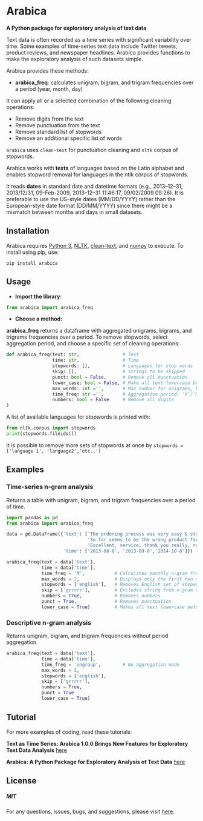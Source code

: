 # Arabica
**A Python package for exploratory analysis of text data**

Text data is often recorded as a time series with significant variability over time. Some examples of time-series text data include Twitter tweets, product reviews, and newspaper headlines. Arabica provides functions to make the exploratory analysis of such datasets simple.


Arabica provides these methods:

* **arabica_freq**: calculates unigram, bigram, and trigram frequencies over a period (year, month, day)

It can apply all or a selected combination of the following cleaning operations:

* Remove digits from the text
* Remove punctuation from the text
* Remove standard list of stopwords
* Remove an additional specific list of words

`arabica` uses `clean-text` for punctuation cleaning and `nltk` corpus of stopwords.

Arabica works with **texts** of languages based on the Latin alphabet and enables stopword removal for languages in the ntlk corpus of stopwords. 

It reads **dates** in standard date and datetime formats (e.g., 2013–12–31, 2013/12/31, 09-Feb-2009, 2013–12–31 11:46:17, 09/02/2009 09:26).
It is preferable to use the US-style dates (MM/DD/YYYY) rather than the European-style date format (DD/MM/YYYY) since there might be a mismatch between months and days in small datasets.

## Installation

Arabica requires [Python 3](https://www.python.org/downloads/),
[NLTK](http://www.nltk.org/install.html),
[clean-text](https://pypi.org/project/cleantext/#description), and
[numpy](https://pypi.org/project/numpy/) to execute. To install using pip, use:

`pip install arabica`



## Usage

* **Import the library**:


``` python
from arabica import arabica_freq
```



* **Choose a method:**

**arabica_freq** returns a dataframe with aggregated unigrams, bigrams, and trigrams frequencies over a period.
To remove stopwords, select aggregation period, and choose a specific set of cleaning operations:

``` python
def arabica_freq(text: str,                # Text
                 time: str,                # Time
                 stopwords: [],            # Languages for stop words
                 skip: [],                 # Strings to be skipped
                 punct: bool = False,      # Remove all punctuation
                 lower_case: bool = False, # Make all text lowercase before n-gram calculation
                 max_words: int ='',       # Max number for unigrams, bigrams and trigrams displayed
                 time_freq: str ='',       # Aggregation period: 'Y'/'M'/'D', if no aggregation: 'ungroup'
                 numbers: bool = False     # Remove all digits
) 
```

A list of available languages for stopwords is printed with:
``` python
from nltk.corpus import stopwords
print(stopwords.fileids())
```

It is possible to remove more sets of stopwords at once by `stopwords = ['language 1', 'language2','etc..']`

## Examples

### Time-series n-gram analysis

Returns a table with unigram, bigram, and trigram frequencies over a period of time.


``` python
import pandas as pd
from arabica import arabica_freq
```


``` python
data = pd.DataFrame({'text': ['The ordering process was very easy & straight forward. They have great customer service and sorted any issues out very quickly.',
                              'So far seems to be the wrong product for me :-/ grrrrr...',
                              'Excellent, service, thank you really, really, really much!!!'],
                     'time': ['2013-08-8', '2013-09-8','2014-10-8']})
```

``` python
arabica_freq(text = data['text'],
             time = data['time'],
             time_freq = 'M',           # Calculates monthly n-gram frequencies
             max_words = 2,             # Displays only the first two most frequent unigrams, bigrams, and trigrams
             stopwords = ['english'],   # Removes English set of stopwords
             skip = ['grrrrr'],         # Excludes string from n-gram calculation
             numbers = True,            # Removes numbers
             punct = True,              # Removes punctuation
             lower_case = True)         # Makes all text lowercase before n-gram calculation     
``` 

### Descriptive n-gram analysis

Returns unigram, bigram, and trigram frequencies without period aggregation.

``` python
arabica_freq(text = data['text'],
             time = data['time'],
             time_freq = 'ungroup',        # No aggregation made
             max_words = 2,
             stopwords = ['english'],
             skip = ['grrrrr'],       
             numbers = True,
             punct = True
             lower_case = True)
``` 

## Tutorial

For more examples of coding, read these tutorials:

**Text as Time Series: Arabica 1.0.0 Brings New Features for Exploratory Text Data Analysis** [here](https://towardsdatascience.com/text-as-time-series-arabica-1-0-brings-new-features-for-exploratory-text-data-analysis-88eaabb84deb?sk=229ec0602d0b8514f25bce501ed9ecb9)

**Arabica: A Python Package for Exploratory Analysis of Text Data** [here](https://towardsdatascience.com/arabica-a-python-package-for-exploratory-analysis-of-text-data-3bb8d7379bd7?sk=cc91cabb56d44e0f285825d9a666b064)



## License

##### MIT

For any questions, issues, bugs, and suggestions, please visit [here](https://github.com/PetrKorab/arabica/issues).

